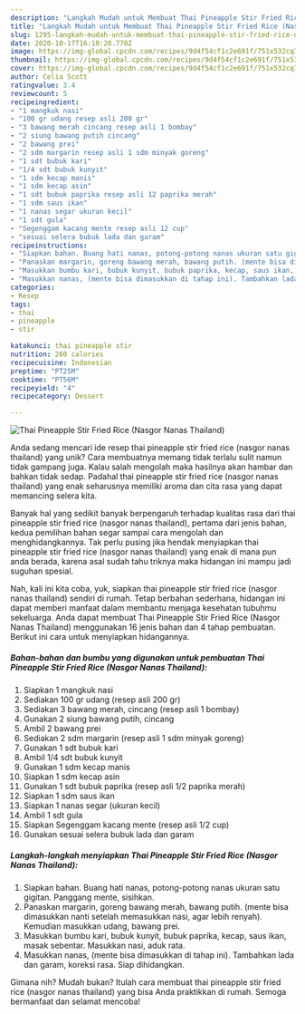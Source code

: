 ```yaml
---
description: "Langkah Mudah untuk Membuat Thai Pineapple Stir Fried Rice (Nasgor Nanas Thailand), Lezat Sekali"
title: "Langkah Mudah untuk Membuat Thai Pineapple Stir Fried Rice (Nasgor Nanas Thailand), Lezat Sekali"
slug: 1295-langkah-mudah-untuk-membuat-thai-pineapple-stir-fried-rice-nasgor-nanas-thailand-lezat-sekali
date: 2020-10-17T16:10:28.770Z
image: https://img-global.cpcdn.com/recipes/9d4f54cf1c2e691f/751x532cq70/thai-pineapple-stir-fried-rice-nasgor-nanas-thailand-foto-resep-utama.jpg
thumbnail: https://img-global.cpcdn.com/recipes/9d4f54cf1c2e691f/751x532cq70/thai-pineapple-stir-fried-rice-nasgor-nanas-thailand-foto-resep-utama.jpg
cover: https://img-global.cpcdn.com/recipes/9d4f54cf1c2e691f/751x532cq70/thai-pineapple-stir-fried-rice-nasgor-nanas-thailand-foto-resep-utama.jpg
author: Celia Scott
ratingvalue: 3.4
reviewcount: 5
recipeingredient:
- "1 mangkuk nasi"
- "100 gr udang resep asli 200 gr"
- "3 bawang merah cincang resep asli 1 bombay"
- "2 siung bawang putih cincang"
- "2 bawang prei"
- "2 sdm margarin resep asli 1 sdm minyak goreng"
- "1 sdt bubuk kari"
- "1/4 sdt bubuk kunyit"
- "1 sdm kecap manis"
- "1 sdm kecap asin"
- "1 sdt bubuk paprika resep asli 12 paprika merah"
- "1 sdm saus ikan"
- "1 nanas segar ukuran kecil"
- "1 sdt gula"
- "Segenggam kacang mente resep asli 12 cup"
- "sesuai selera bubuk lada dan garam"
recipeinstructions:
- "Siapkan bahan. Buang hati nanas, potong-potong nanas ukuran satu gigitan. Panggang mente, sisihkan."
- "Panaskan margarin, goreng bawang merah, bawang putih. (mente bisa dimasukkan nanti setelah memasukkan nasi, agar lebih renyah). Kemudian masukkan udang, bawang prei."
- "Masukkan bumbu kari, bubuk kunyit, bubuk paprika, kecap, saus ikan, masak sebentar. Masukkan nasi, aduk rata."
- "Masukkan nanas, (mente bisa dimasukkan di tahap ini). Tambahkan lada dan garam, koreksi rasa. Siap dihidangkan."
categories:
- Resep
tags:
- thai
- pineapple
- stir

katakunci: thai pineapple stir 
nutrition: 260 calories
recipecuisine: Indonesian
preptime: "PT25M"
cooktime: "PT56M"
recipeyield: "4"
recipecategory: Dessert

---
```



![Thai Pineapple Stir Fried Rice (Nasgor Nanas Thailand)](https://img-global.cpcdn.com/recipes/9d4f54cf1c2e691f/751x532cq70/thai-pineapple-stir-fried-rice-nasgor-nanas-thailand-foto-resep-utama.jpg)

Anda sedang mencari ide resep thai pineapple stir fried rice (nasgor nanas thailand) yang unik? Cara membuatnya memang tidak terlalu sulit namun tidak gampang juga. Kalau salah mengolah maka hasilnya akan hambar dan bahkan tidak sedap. Padahal thai pineapple stir fried rice (nasgor nanas thailand) yang enak seharusnya memiliki aroma dan cita rasa yang dapat memancing selera kita.



Banyak hal yang sedikit banyak berpengaruh terhadap kualitas rasa dari thai pineapple stir fried rice (nasgor nanas thailand), pertama dari jenis bahan, kedua pemilihan bahan segar sampai cara mengolah dan menghidangkannya. Tak perlu pusing jika hendak menyiapkan thai pineapple stir fried rice (nasgor nanas thailand) yang enak di mana pun anda berada, karena asal sudah tahu triknya maka hidangan ini mampu jadi suguhan spesial.


Nah, kali ini kita coba, yuk, siapkan thai pineapple stir fried rice (nasgor nanas thailand) sendiri di rumah. Tetap berbahan sederhana, hidangan ini dapat memberi manfaat dalam membantu menjaga kesehatan tubuhmu sekeluarga. Anda dapat membuat Thai Pineapple Stir Fried Rice (Nasgor Nanas Thailand) menggunakan 16 jenis bahan dan 4 tahap pembuatan. Berikut ini cara untuk menyiapkan hidangannya.

<!--inarticleads1-->

##### Bahan-bahan dan bumbu yang digunakan untuk pembuatan Thai Pineapple Stir Fried Rice (Nasgor Nanas Thailand):

1. Siapkan 1 mangkuk nasi
1. Sediakan 100 gr udang (resep asli 200 gr)
1. Sediakan 3 bawang merah, cincang (resep asli 1 bombay)
1. Gunakan 2 siung bawang putih, cincang
1. Ambil 2 bawang prei
1. Sediakan 2 sdm margarin (resep asli 1 sdm minyak goreng)
1. Gunakan 1 sdt bubuk kari
1. Ambil 1/4 sdt bubuk kunyit
1. Gunakan 1 sdm kecap manis
1. Siapkan 1 sdm kecap asin
1. Gunakan 1 sdt bubuk paprika (resep asli 1/2 paprika merah)
1. Siapkan 1 sdm saus ikan
1. Siapkan 1 nanas segar (ukuran kecil)
1. Ambil 1 sdt gula
1. Siapkan Segenggam kacang mente (resep asli 1/2 cup)
1. Gunakan sesuai selera bubuk lada dan garam




<!--inarticleads2-->

##### Langkah-langkah menyiapkan Thai Pineapple Stir Fried Rice (Nasgor Nanas Thailand):

1. Siapkan bahan. Buang hati nanas, potong-potong nanas ukuran satu gigitan. Panggang mente, sisihkan.
1. Panaskan margarin, goreng bawang merah, bawang putih. (mente bisa dimasukkan nanti setelah memasukkan nasi, agar lebih renyah). Kemudian masukkan udang, bawang prei.
1. Masukkan bumbu kari, bubuk kunyit, bubuk paprika, kecap, saus ikan, masak sebentar. Masukkan nasi, aduk rata.
1. Masukkan nanas, (mente bisa dimasukkan di tahap ini). Tambahkan lada dan garam, koreksi rasa. Siap dihidangkan.




Gimana nih? Mudah bukan? Itulah cara membuat thai pineapple stir fried rice (nasgor nanas thailand) yang bisa Anda praktikkan di rumah. Semoga bermanfaat dan selamat mencoba!
